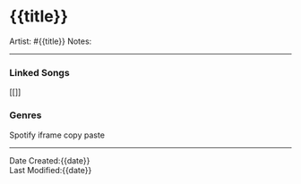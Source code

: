 # {{title}}
Artist: #{{title}}
Notes: 

---
### Linked Songs
[[]]
### Genres


Spotify iframe copy paste

---
Date Created:{{date}}  
Last Modified:{{date}}